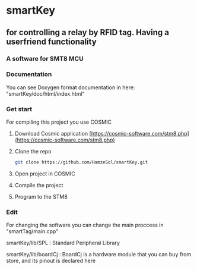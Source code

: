 # smartKey

## for controlling a relay by RFID tag. Having a userfriend functionality

### A software for SMT8 MCU

### Documentation
You can see Doxygen format documentation in here: "smartKey/doc/html/index.html"

### Get start
For compiling this project you use COSMIC


1. Download Cosmic application [https://cosmic-software.com/stm8.php](https://cosmic-software.com/stm8.php)
2. Clone the repo
   ```sh
   git clone https://github.com/HamzeSol/smartKey.git
   ```
3. Open project in COSMIC

4. Compile the project

5. Program to the STM8


### Edit
For changing the software you can change the main proccess in "smartTag/main.cpp"

smartKey/lib/SPL : Standard Peripheral Library

smartKey/lib/boardCj : BoardCj is a hardware module that you can buy from store, and its pinout is declared here








